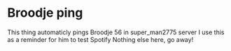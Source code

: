 # Broodje ping
This thing automaticly pings Broodje 56 in super_man2775 server
I use this as a reminder for him to test Spotify
Nothing else here, go away!
